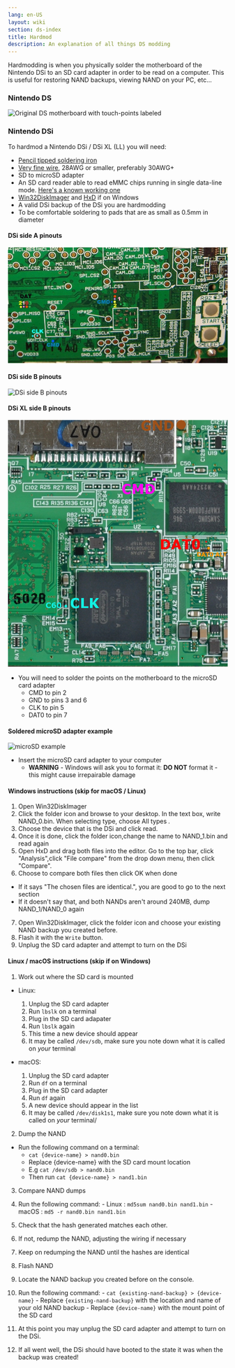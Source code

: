 ```yaml
---
lang: en-US
layout: wiki
section: ds-index
title: Hardmod
description: An explanation of all things DS modding
---
```


Hardmodding is when you physically solder the motherboard of the Nintendo DSi to an SD card adapter in order to be read on a computer. This is useful for restoring NAND backups, viewing NAND on your PC, etc...
### Nintendo DS
![Original DS motherboard with touch-points labeled](https://media.discordapp.net/attachments/547986366357700620/736370094392999947/mobo_pinout.png)

### Nintendo DSi

To hardmod a Nintendo DSi / DSi XL (LL) you will need:
  - [Pencil tipped soldering iron](https://www.amazon.com/Sywon-Soldering-Station-Temperature-Adjustable/dp/B01N4571Q6/)
  - [Very fine wire](https://www.amazon.com/BNTECHGO-Silicone-Flexible-Stranded-Impedance/dp/B01MXGNTA4/ref=sr_1_8?crid=1Y1M31ZLILOYN&dchild=1&keywords=30+awg+wire&qid=1608818117&sprefix=30+AWG+%2Caps%2C250&sr=8-8), 28AWG or smaller, preferably 30AWG+ 
  - SD to microSD adapter
  - An SD card reader able to read eMMC chips running in single data-line mode. [Here's a known working one](https://www.amazon.com/gp/product/B006T9B6R2)
  - [Win32DiskImager](https://sourceforge.net/projects/win32diskimager/) and [HxD](https://mh-nexus.de/en/downloads.php?product=HxD20) if on Windows
  - A valid DSi backup of the DSi you are hardmodding
  - To be comfortable soldering to pads that are as small as 0.5mm in diameter

#### DSi side A pinouts
![DSi side A pinouts](/assets/images/dsi-hardmod/side_a.jpg)
#### DSi side B pinouts
![DSi side B pinouts](/assets/images/dsi-hardmod/side_b.jpg)
#### DSi XL side B pinouts
![DSi XL side B pinouts](/assets/images/dsi-hardmod/dsi_xl_side_b.png)

- You will need to solder the points on the motherboard to the microSD card adapter
  - CMD to pin 2
  - GND to pins 3 and 6
  - CLK to pin 5
  - DAT0 to pin 7

#### Soldered microSD adapter example
![microSD example](/assets/images/dsi-harmod/sd.jpg)

- Insert the microSD card adapter to your computer
  - **WARNING** - Windows will ask you to format it: **DO NOT** format it - this might cause irrepairable damage

#### Windows instructions (skip for macOS / Linux)

1. Open Win32DiskImager
2. Click the folder icon and browse to your desktop. In the text box, write NAND_0.bin. When selecting type, choose All types *.* 
3. Choose the device that is the DSi and click read. 
4. Once it is done, click the folder icon,change the name to NAND_1.bin and read again
5. Open HxD and drag both files into the editor. Go to the top bar, click "Analysis",click "File compare" from the drop down menu, then click "Compare".
6. Choose to compare both files then click OK when done
  - If it says "The chosen files are identical.", you are good to go to the next section
  - If it doesn't say that, and both NANDs aren't around 240MB, dump NAND_1/NAND_0 again
7. Open Win32DiskImager, click the folder icon and choose your existing NAND backup you created before.
8. Flash it with the `Write` button.
9. Unplug the SD card adapter and attempt to turn on the DSi

#### Linux / macOS instructions (skip if on Windows)


1. Work out where the SD card is mounted
  - Linux:
    1. Unplug the SD card adapter
    2. Run `lbslk` on a terminal
    3. Plug in the SD card adapater
    4. Run `lbslk` again
    5. This time a new device should appear
    6. It may be called `/dev/sdb`, make sure you note down what it is called on *your* terminal

  - macOS:
    1. Unplug the SD card adapter
    2. Run `df` on a terminal
    3. Plug in the SD card adapter
    4. Run `df` again
    5. A new device should appear in the list
    6. It may be called `/dev/disk1s1`, make sure you note down what it is called on *your* terminal/

2. Dump the NAND
  - Run the following command on a terminal:
    - `cat {device-name} > nand0.bin` 
    - Replace {device-name} with the SD card mount location
    - E.g `cat /dev/sdb > nand0.bin`
    - Then run `cat {device-name} > nand1.bin`

3. Compare NAND dumps
  1. Run the following command:
    - Linux : `md5sum nand0.bin nand1.bin`
    - macOS : `md5 -r nand0.bin nand1.bin`
  2. Check that the hash generated matches each other.
  3. If not, redump the NAND, adjusting the wiring if necessary
  4. Keep on redumping the NAND until the hashes are identical

4. Flash NAND
  1. Locate the NAND backup you created before on the console.
  2. Run the following command:
    - `cat {existing-nand-backup} > {device-name}`
    - Replace `{existing-nand-backup}` with the location and name of your old NAND backup
    - Replace `{device-name}` with the mount point of the SD card
  3. At this point you may unplug the SD card adapter and attempt to turn on the DSi.
  4. If all went well, the DSi should have booted to the state it was when the backup was created!

